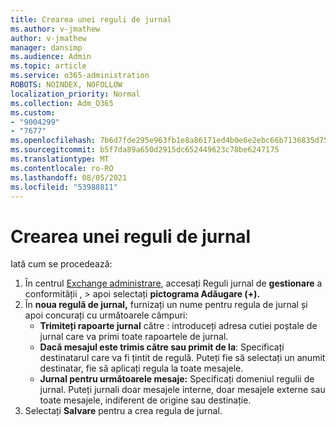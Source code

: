 ```yaml
---
title: Crearea unei reguli de jurnal
ms.author: v-jmathew
author: v-jmathew
manager: dansimp
ms.audience: Admin
ms.topic: article
ms.service: o365-administration
ROBOTS: NOINDEX, NOFOLLOW
localization_priority: Normal
ms.collection: Adm_O365
ms.custom:
- "9004299"
- "7677"
ms.openlocfilehash: 7b6d7fde295e963fb1e8a86171ed4b0e6e2ebc66b7136835d75f5f8c1b19f9de
ms.sourcegitcommit: b5f7da89a650d2915dc652449623c78be6247175
ms.translationtype: MT
ms.contentlocale: ro-RO
ms.lasthandoff: 08/05/2021
ms.locfileid: "53988811"
---
```

# <a name="create-a-journal-rule"></a>Crearea unei reguli de jurnal

Iată cum se procedează:

1. În centrul [Exchange administrare](https://go.microsoft.com/fwlink/p/?linkid=2059104), accesați Reguli jurnal de **gestionare** a conformității ,  >  apoi selectați **pictograma Adăugare (+).**
2. În **noua regulă de jurnal,** furnizați un nume pentru regula de jurnal și apoi concurați cu următoarele câmpuri:  
    - **Trimiteți rapoarte jurnal** către : introduceți adresa cutiei poștale de jurnal care va primi toate rapoartele de jurnal.  
    - **Dacă mesajul este trimis către sau primit de la**: Specificați destinatarul care va fi țintit de regulă. Puteți fie să selectați un anumit destinatar, fie să aplicați regula la toate mesajele.  
    - **Jurnal pentru următoarele mesaje:** Specificați domeniul regulii de jurnal. Puteți jurnali doar mesajele interne, doar mesajele externe sau toate mesajele, indiferent de origine sau destinație.
3. Selectați **Salvare** pentru a crea regula de jurnal.
